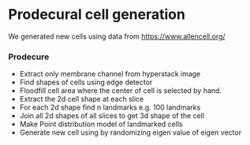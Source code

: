 # Prodecural cell generation

We generated new cells using data from https://www.allencell.org/

### Prodecure

- Extract only membrane channel from hyperstack image
- Find shapes of cells using edge detector
- Floodfill cell area where the center of cell is selected by hand.
- Extract the 2d cell shape at each slice
- For each 2d shape find n landmarks e.g. 100 landmarks
- Join all 2d shapes of all slices to get 3d shape of the cell
- Make Point distribution model of landmarked cells
- Generate new cell using by randomizing eigen value of eigen vector

